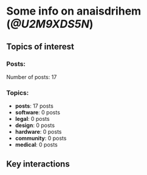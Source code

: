 # Some info on anaisdrihem (_@U2M9XDS5N_)


## Topics of interest

### Posts: 

Number of posts: 17

### Topics:

* __posts__: 17 posts
* __software__: 0 posts
* __legal__: 0 posts
* __design__: 0 posts
* __hardware__: 0 posts
* __community__: 0 posts
* __medical__: 0 posts

## Key interactions 

